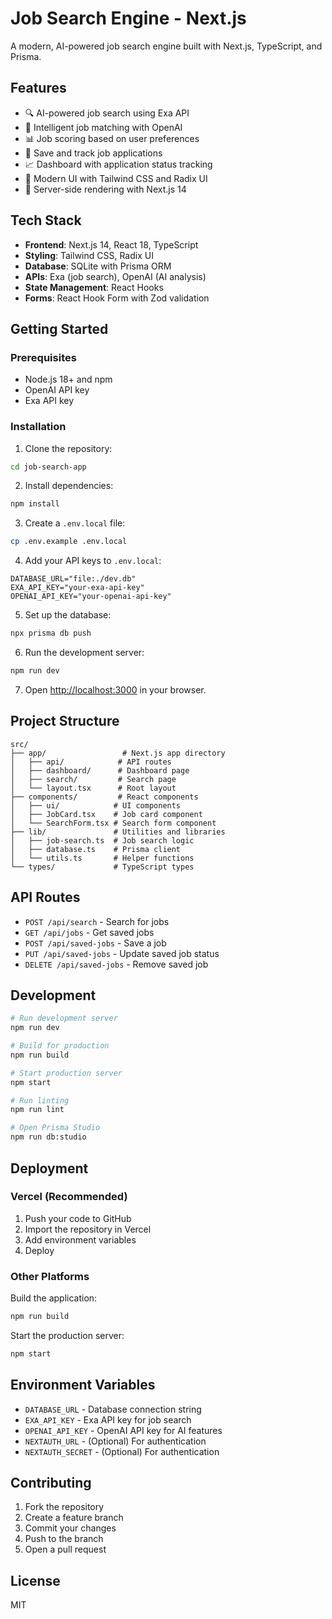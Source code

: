# Job Search Engine - Next.js

A modern, AI-powered job search engine built with Next.js, TypeScript, and Prisma.

## Features

- 🔍 AI-powered job search using Exa API
- 🤖 Intelligent job matching with OpenAI
- 📊 Job scoring based on user preferences
- 💾 Save and track job applications
- 📈 Dashboard with application status tracking
- 🎨 Modern UI with Tailwind CSS and Radix UI
- 🚀 Server-side rendering with Next.js 14

## Tech Stack

- **Frontend**: Next.js 14, React 18, TypeScript
- **Styling**: Tailwind CSS, Radix UI
- **Database**: SQLite with Prisma ORM
- **APIs**: Exa (job search), OpenAI (AI analysis)
- **State Management**: React Hooks
- **Forms**: React Hook Form with Zod validation

## Getting Started

### Prerequisites

- Node.js 18+ and npm
- OpenAI API key
- Exa API key

### Installation

1. Clone the repository:
```bash
cd job-search-app
```

2. Install dependencies:
```bash
npm install
```

3. Create a `.env.local` file:
```bash
cp .env.example .env.local
```

4. Add your API keys to `.env.local`:
```
DATABASE_URL="file:./dev.db"
EXA_API_KEY="your-exa-api-key"
OPENAI_API_KEY="your-openai-api-key"
```

5. Set up the database:
```bash
npx prisma db push
```

6. Run the development server:
```bash
npm run dev
```

7. Open [http://localhost:3000](http://localhost:3000) in your browser.

## Project Structure

```
src/
├── app/                 # Next.js app directory
│   ├── api/            # API routes
│   ├── dashboard/      # Dashboard page
│   ├── search/         # Search page
│   └── layout.tsx      # Root layout
├── components/         # React components
│   ├── ui/            # UI components
│   ├── JobCard.tsx    # Job card component
│   └── SearchForm.tsx # Search form component
├── lib/               # Utilities and libraries
│   ├── job-search.ts  # Job search logic
│   ├── database.ts    # Prisma client
│   └── utils.ts       # Helper functions
└── types/             # TypeScript types
```

## API Routes

- `POST /api/search` - Search for jobs
- `GET /api/jobs` - Get saved jobs
- `POST /api/saved-jobs` - Save a job
- `PUT /api/saved-jobs` - Update saved job status
- `DELETE /api/saved-jobs` - Remove saved job

## Development

```bash
# Run development server
npm run dev

# Build for production
npm run build

# Start production server
npm start

# Run linting
npm run lint

# Open Prisma Studio
npm run db:studio
```

## Deployment

### Vercel (Recommended)

1. Push your code to GitHub
2. Import the repository in Vercel
3. Add environment variables
4. Deploy

### Other Platforms

Build the application:
```bash
npm run build
```

Start the production server:
```bash
npm start
```

## Environment Variables

- `DATABASE_URL` - Database connection string
- `EXA_API_KEY` - Exa API key for job search
- `OPENAI_API_KEY` - OpenAI API key for AI features
- `NEXTAUTH_URL` - (Optional) For authentication
- `NEXTAUTH_SECRET` - (Optional) For authentication

## Contributing

1. Fork the repository
2. Create a feature branch
3. Commit your changes
4. Push to the branch
5. Open a pull request

## License

MIT